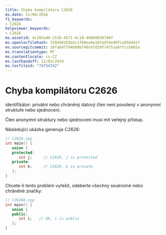 ```yaml
---
title: Chyba kompilátoru C2626
ms.date: 11/04/2016
f1_keywords:
- C2626
helpviewer_keywords:
- C2626
ms.assetid: 4c283ad0-251b-4571-bc18-468b9836746f
ms.openlocfilehash: 339d48265bdc1f68ea4e18fadfde48fca956dd1f
ms.sourcegitcommit: 16fa847794b60bf40c67d20f74751a67fccb602e
ms.translationtype: MT
ms.contentlocale: cs-CZ
ms.lasthandoff: 12/03/2019
ms.locfileid: "74754742"
---
```

# <a name="compiler-error-c2626"></a>Chyba kompilátoru C2626

identifikátor: privátní nebo chráněný datový člen není povolený v anonymní struktuře nebo sjednocení.

Člen anonymní struktury nebo sjednocení musí mít veřejný přístup.

Následující ukázka generuje C2626:

```cpp
// C2626.cpp
int main() {
   union {
   protected:
      int j;     // C2626, j is protected
   private:
      int k;     // C2626, k is private
   };
}
```

Chcete-li tento problém vyřešit, odeberte všechny soukromé nebo chráněné značky:

```cpp
// C2626b.cpp
int main() {
   union {
   public:
      int i;   // OK, i is public
   };
}
```
